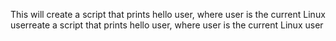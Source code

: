 This will create a script that prints hello user, where user is the current Linux userreate a script that prints hello user, where user is the current Linux user
